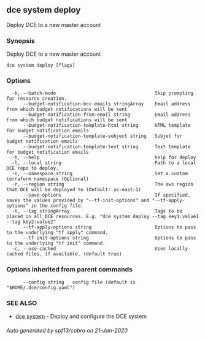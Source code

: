 ## dce system deploy

Deploy DCE to a new master account

### Synopsis

Deploy DCE to a new master account

```
dce system deploy [flags]
```

### Options

```
  -b, --batch-mode                                    Skip prompting for resource creation.
      --budget-notification-bcc-emails stringArray    Email address from which budget notifications will be sent
      --budget-notification-from-email string         Email address from which budget notifications will be sent
      --budget-notification-template-html string      HTML template for budget notification emails
      --budget-notification-template-subject string   Subjet for budget notification emails
      --budget-notification-template-text string      Text template for budget notification emails
  -h, --help                                          help for deploy
  -l, --local string                                  Path to a local DCE repo to deploy.
  -n, --namespace string                              Set a custom terraform namespace (Optional)
  -r, --region string                                 The aws region that DCE will be deployed to (Default: us-east-1)
      --save-options                                  If specified, saves the values provided by "--tf-init-options" and "--tf-apply-options" in the config file.
  -t, --tag stringArray                               Tags to be placed on all DCE resources. E.g. "dce system deploy --tag key1:value1 --tag key2:value2"
      --tf-apply-options string                       Options to pass to the underlying "tf apply" command.
      --tf-init-options string                        Options to pass to the underlying "tf init" command.
  -c, --use-cached                                    Uses locally-cached files, if available. (default true)
```

### Options inherited from parent commands

```
      --config string   config file (default is "$HOME/.dce/config.yaml")
```

### SEE ALSO

* [dce system](dce_system.md)	 - Deploy and configure the DCE system

###### Auto generated by spf13/cobra on 21-Jan-2020
